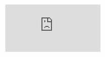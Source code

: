 <p/>
<div class='embed-container'><iframe src='http://www.youtube.com/embed/aY0GqI-_jb4' frameborder='0' allowfullscreen></iframe></div>
